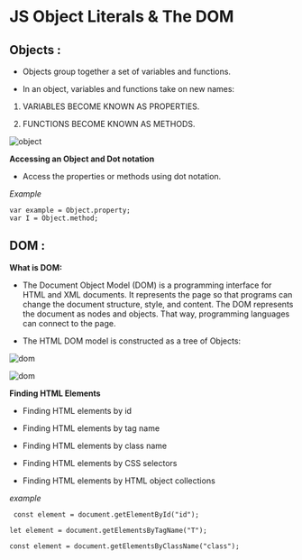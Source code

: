 # JS Object Literals & The DOM


## Objects :

- Objects group together a set of variables and functions.

- In an object, variables and functions take on new names:

1. VARIABLES BECOME KNOWN AS PROPERTIES.

2. FUNCTIONS BECOME KNOWN AS METHODS.


![object](https://cdn.programiz.com/sites/tutorial2program/files/javascript-object-properties.png)




**Accessing an Object and Dot notation**

- Access the properties or methods using dot notation.

*Example*

    var example = Object.property;
    var I = Object.method;




## DOM :

**What is DOM:**

- The Document Object Model (DOM) is a programming interface for HTML and XML documents. It represents the page so that programs can change the document structure, style, and content. The DOM represents the document as nodes and objects. That way, programming languages can connect to the page.


- The HTML DOM model is constructed as a tree of Objects:


![dom](https://1.bp.blogspot.com/-BhSi2uyo_qM/WYrv62wLGJI/AAAAAAAABds/0oVq6Wgvx9A6aLrVbEE3hN7DOGVEs6-ZwCPcBGAYYCw/w400/12121212.gif)


![dom](https://data-flair.training/blogs/wp-content/uploads/sites/2/2019/08/Js-Dom-Tree.png)


**Finding HTML Elements**

- Finding HTML elements by id

- Finding HTML elements by tag name

- Finding HTML elements by class name

- Finding HTML elements by CSS selectors

- Finding HTML elements by HTML object collections



*example*

     const element = document.getElementById("id");

    let element = document.getElementsByTagName("T");

    const element = document.getElementsByClassName("class");
